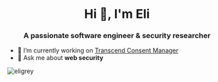 <h1 align="center">Hi 👋, I'm Eli</h1>
<h3 align="center">A passionate software engineer & security researcher</h3>

- 🔭 I’m currently working on [Transcend Consent Manager](https://transcend.io/consent/)
- 💬 Ask me about **web security**

<p><img align="center" src="https://github-readme-stats.vercel.app/api?username=eligrey&show_icons=true&locale=en" alt="eligrey" /></p>
